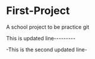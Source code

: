 # First-Project
A school project to be practice git 

This is updated line---------

-This is the second updated line-